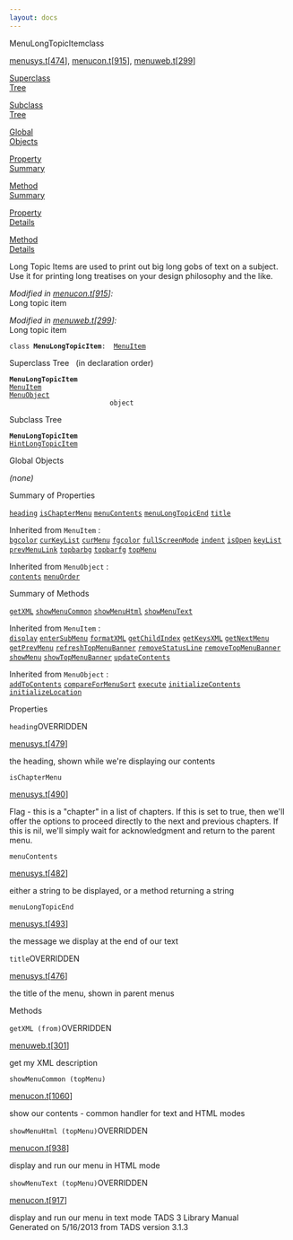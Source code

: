 ```yaml
---
layout: docs
---
```

<span class="title">MenuLongTopicItem</span><span class="type">class</span>

[menusys.t](../file/menusys.t.html)\[[474](../source/menusys.t.html#474)\],
[menucon.t](../file/menucon.t.html)\[[915](../source/menucon.t.html#915)\],
[menuweb.t](../file/menuweb.t.html)\[[299](../source/menuweb.t.html#299)\]

[Superclass  
Tree](#_SuperClassTree_)

[Subclass  
Tree](#_SubClassTree_)

[Global  
Objects](#_ObjectSummary_)

[Property  
Summary](#_PropSummary_)

[Method  
Summary](#_MethodSummary_)

[Property  
Details](#_Properties_)

[Method  
Details](#_Methods_)



Long Topic Items are used to print out big long gobs of text on a
subject. Use it for printing long treatises on your design philosophy
and the like.

*Modified in
[menucon.t](../file/menucon.t.html)\[[915](../source/menucon.t.html#915)\]:*  
Long topic item

*Modified in
[menuweb.t](../file/menuweb.t.html)\[[299](../source/menuweb.t.html#299)\]:*  
Long topic item

`class `**`MenuLongTopicItem`**` :   `[`MenuItem`](../object/MenuItem.html)



<span id="_SuperClassTree_"></span>



<span class="hdln">Superclass Tree</span>   (in declaration order)



**`MenuLongTopicItem`**  
[`MenuItem`](../object/MenuItem.html)  
[`MenuObject`](../object/MenuObject.html)  
`                         object`  
<span id="_SubClassTree_"></span>



<span class="hdln">Subclass Tree</span>  



**`MenuLongTopicItem`**  
[`HintLongTopicItem`](../object/HintLongTopicItem.html)  
<span id="_ObjectSummary_"></span>



<span class="hdln">Global Objects</span>  



*(none)* <span id="_PropSummary_"></span>



<span class="hdln">Summary of Properties</span>  



[`heading`](#heading) [`isChapterMenu`](#isChapterMenu) [`menuContents`](#menuContents) [`menuLongTopicEnd`](#menuLongTopicEnd) [`title`](#title)

Inherited from `MenuItem` :  
[`bgcolor`](../object/MenuItem.html#bgcolor) [`curKeyList`](../object/MenuItem.html#curKeyList) [`curMenu`](../object/MenuItem.html#curMenu) [`fgcolor`](../object/MenuItem.html#fgcolor) [`fullScreenMode`](../object/MenuItem.html#fullScreenMode) [`indent`](../object/MenuItem.html#indent) [`isOpen`](../object/MenuItem.html#isOpen) [`keyList`](../object/MenuItem.html#keyList) [`prevMenuLink`](../object/MenuItem.html#prevMenuLink) [`topbarbg`](../object/MenuItem.html#topbarbg) [`topbarfg`](../object/MenuItem.html#topbarfg) [`topMenu`](../object/MenuItem.html#topMenu)

Inherited from `MenuObject` :  
[`contents`](../object/MenuObject.html#contents) [`menuOrder`](../object/MenuObject.html#menuOrder)

<span id="_MethodSummary_"></span>



<span class="hdln">Summary of Methods</span>  



[`getXML`](#getXML) [`showMenuCommon`](#showMenuCommon) [`showMenuHtml`](#showMenuHtml) [`showMenuText`](#showMenuText)

Inherited from `MenuItem` :  
[`display`](../object/MenuItem.html#display) [`enterSubMenu`](../object/MenuItem.html#enterSubMenu) [`formatXML`](../object/MenuItem.html#formatXML) [`getChildIndex`](../object/MenuItem.html#getChildIndex) [`getKeysXML`](../object/MenuItem.html#getKeysXML) [`getNextMenu`](../object/MenuItem.html#getNextMenu) [`getPrevMenu`](../object/MenuItem.html#getPrevMenu) [`refreshTopMenuBanner`](../object/MenuItem.html#refreshTopMenuBanner) [`removeStatusLine`](../object/MenuItem.html#removeStatusLine) [`removeTopMenuBanner`](../object/MenuItem.html#removeTopMenuBanner) [`showMenu`](../object/MenuItem.html#showMenu) [`showTopMenuBanner`](../object/MenuItem.html#showTopMenuBanner) [`updateContents`](../object/MenuItem.html#updateContents)

Inherited from `MenuObject` :  
[`addToContents`](../object/MenuObject.html#addToContents) [`compareForMenuSort`](../object/MenuObject.html#compareForMenuSort) [`execute`](../object/MenuObject.html#execute) [`initializeContents`](../object/MenuObject.html#initializeContents) [`initializeLocation`](../object/MenuObject.html#initializeLocation)

<span id="_Properties_"></span>



<span class="hdln">Properties</span>  



<span id="heading"></span>

`heading`<span class="rem">OVERRIDDEN</span>

[menusys.t](../file/menusys.t.html)\[[479](../source/menusys.t.html#479)\]



the heading, shown while we're displaying our contents



<span id="isChapterMenu"></span>

`isChapterMenu`

[menusys.t](../file/menusys.t.html)\[[490](../source/menusys.t.html#490)\]



Flag - this is a "chapter" in a list of chapters. If this is set to
true, then we'll offer the options to proceed directly to the next and
previous chapters. If this is nil, we'll simply wait for acknowledgment
and return to the parent menu.



<span id="menuContents"></span>

`menuContents`

[menusys.t](../file/menusys.t.html)\[[482](../source/menusys.t.html#482)\]



either a string to be displayed, or a method returning a string



<span id="menuLongTopicEnd"></span>

`menuLongTopicEnd`

[menusys.t](../file/menusys.t.html)\[[493](../source/menusys.t.html#493)\]



the message we display at the end of our text



<span id="title"></span>

`title`<span class="rem">OVERRIDDEN</span>

[menusys.t](../file/menusys.t.html)\[[476](../source/menusys.t.html#476)\]



the title of the menu, shown in parent menus



<span id="_Methods_"></span>



<span class="hdln">Methods</span>  



<span id="getXML"></span>

`getXML (from)`<span class="rem">OVERRIDDEN</span>

[menuweb.t](../file/menuweb.t.html)\[[301](../source/menuweb.t.html#301)\]



get my XML description



<span id="showMenuCommon"></span>

`showMenuCommon (topMenu)`

[menucon.t](../file/menucon.t.html)\[[1060](../source/menucon.t.html#1060)\]



show our contents - common handler for text and HTML modes



<span id="showMenuHtml"></span>

`showMenuHtml (topMenu)`<span class="rem">OVERRIDDEN</span>

[menucon.t](../file/menucon.t.html)\[[938](../source/menucon.t.html#938)\]



display and run our menu in HTML mode



<span id="showMenuText"></span>

`showMenuText (topMenu)`<span class="rem">OVERRIDDEN</span>

[menucon.t](../file/menucon.t.html)\[[917](../source/menucon.t.html#917)\]



display and run our menu in text mode
TADS 3 Library Manual  
Generated on 5/16/2013 from TADS version 3.1.3


